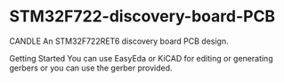 # STM32F722-discovery-board-PCB
CANDLE
An STM32F722RET6 discovery board PCB design.

Getting Started
You can use EasyEda or KiCAD for editing or generating gerbers or you can use the gerber provided.


